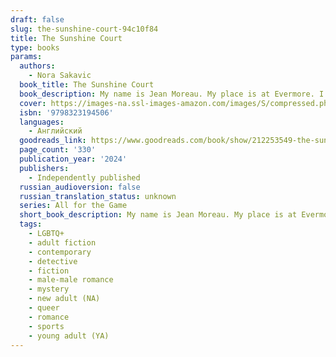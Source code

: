 ```yaml
---
draft: false
slug: the-sunshine-court-94c10f84
title: The Sunshine Court
type: books
params:
  authors:
    - Nora Sakavic
  book_title: The Sunshine Court
  book_description: My name is Jean Moreau. My place is at Evermore. I belong to the Moriyamas. It is a truth Jean has built his life around, a reminder this is the best he can hope for and all he deserves. But when he is stolen from Edgar Allan University and sold to a more dangerous master, Jean is forced to contend with a life outside of the Nest for the first time in five years. The Foxes call his transfer to California a fresh start; Jean knows it is little more than a golden cage. Captain Jeremy Knox is facing his final year with the USC Trojans and fifth straight year falling short of the championships trophy he desperately craves. Taking in the nation’s best defenseman is a no-brainer, even if that man is a Raven. But Jean is no monster, just a man with no hope or desire for a future, and when Evermore's collapse starts dragging Jean's hideous secrets to light, Jeremy is forced to contend with the cost of victory.
  cover: https://images-na.ssl-images-amazon.com/images/S/compressed.photo.goodreads.com/books/1715708397i/212253549.jpg
  isbn: '9798323194506'
  languages:
    - Английский
  goodreads_link: https://www.goodreads.com/book/show/212253549-the-sunshine-court
  page_count: '330'
  publication_year: '2024'
  publishers:
    - Independently published
  russian_audioversion: false
  russian_translation_status: unknown
  series: All for the Game
  short_book_description: My name is Jean Moreau. My place is at Evermore.
  tags:
    - LGBTQ+
    - adult fiction
    - contemporary
    - detective
    - fiction
    - male-male romance
    - mystery
    - new adult (NA)
    - queer
    - romance
    - sports
    - young adult (YA)
---
```

